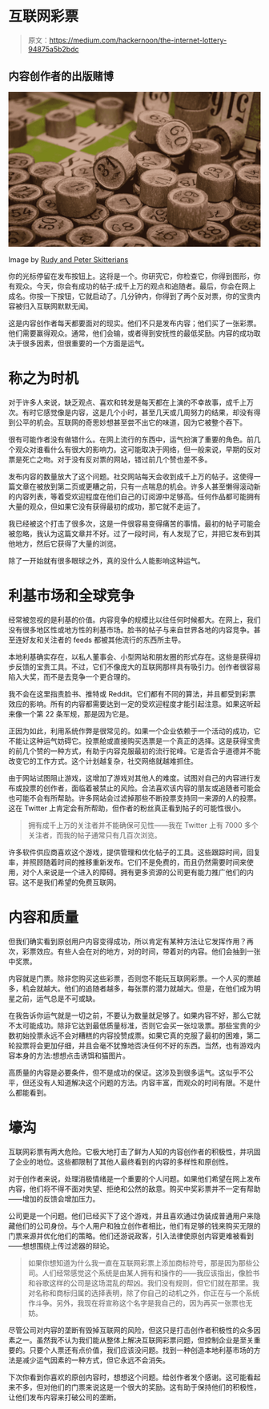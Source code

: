 # 互联网彩票

> 原文：<https://medium.com/hackernoon/the-internet-lottery-94875a5b2bdc>

## 内容创作者的出版赌博

![](img/2cdb1ef29d24e1e64c27bc649d3b35c4.png)

Image by [Rudy and Peter Skitterians](https://pixabay.com/photos/bingo-luck-game-play-fun-win-1044718/)

你的光标停留在发布按钮上。这将是一个。你研究它，你检查它，你得到图形，你有观众。今天，你会有成功的帖子:成千上万的观点和追随者。最后，你会在网上成名。你按一下按钮，它就启动了。几分钟内，你得到了两个反对票，你的宝贵内容被归入互联网默默无闻。

这是内容创作者每天都要面对的现实。他们不只是发布内容；他们买了一张彩票。他们需要赢得观众。通常，他们会输，或者得到安抚性的最低奖励。内容的成功取决于很多因素，但很重要的一个方面是运气。

# 称之为时机

对于许多人来说，缺乏观点、喜欢和转发是每天都在上演的不幸故事，成千上万次。有时它感觉像是内容，这是几个小时，甚至几天或几周努力的结果，却没有得到公平的机会。互联网的奇思妙想甚至尝不出它的味道，因为它被整个吞下。

很有可能作者没有做错什么。在网上流行的东西中，运气扮演了重要的角色。前几个观众对谁看什么有很大的影响力。这可能取决于网络，但一般来说，早期的反对票是死亡之吻。对于没有反对票的网站，错过前几个赞也差不多。

发布内容的数量放大了这个问题。社交网站每天会收到成千上万的帖子。这使得一篇文章在被放到第二页或更糟之前，只有一点喘息的机会。许多人甚至懒得滚动新的内容列表，等着受欢迎程度在他们自己的订阅源中足够高。任何作品都可能拥有大量的观众，但如果它没有获得最初的成功，那它就不走运了。

我已经被这个打击了很多次，这是一件很容易变得痛苦的事情。最初的帖子可能会被忽略，我认为这篇文章并不好。过了一段时间，有人发现了它，并把它发布到其他地方，然后它获得了大量的浏览。

除了一开始就有很多眼球之外，真的没什么人能影响这种运气。

# 利基市场和全球竞争

经常被忽视的是利基的价值。内容竞争的规模比以往任何时候都大。在网上，我们没有很多地区性或地方性的利基市场。脸书的帖子与来自世界各地的内容竞争。甚至连好友和关注者的 feeds 都被其他流行的东西所主导。

本地利基确实存在，以私人董事会、小型网站和朋友圈的形式存在。这些是获得初步反馈的宝贵工具。不过，它们不像庞大的互联网那样具有吸引力。创作者很容易陷入大奖，而不是去竞争一个更合理的。

我不会在这里指责脸书、推特或 Reddit。它们都有不同的算法，并且都受到彩票效应的影响。所有的内容都需要达到一定的受欢迎程度才能引起注意。如果这听起来像一个第 22 条军规，那是因为它是。

正因为如此，利用系统作弊是很常见的。如果一个企业依赖于一个活动的成功，它不能让这种运气妨碍它。投票舱或直接购买选票是一个真正的选择。这是获得宝贵的前几个赞的一种方式，有助于内容克服最初的流行驼峰。它是否合乎道德并不能改变它的工作方式。这个计划越复杂，社交网络就越难抓住。

由于网站试图阻止游戏，这增加了游戏对其他人的难度。试图对自己的内容进行发布或投票的创作者，面临着被禁止的风险。合法喜欢该内容的朋友或追随者可能会也可能不会有所帮助。许多网站会过滤掉那些不断投票支持同一来源的人的投票。这在 Twitter 上肯定会有所帮助，但作者的粉丝真正看到帖子的可能性很小。

> 拥有成千上万的关注者并不能确保可见性——我在 Twitter 上有 7000 多个关注者，而我的帖子通常只有几百次浏览。

许多软件供应商喜欢这个游戏，提供管理和优化帖子的工具。这些跟踪时间，回复率，并照顾随着时间的推移重新发布。它们不是免费的，而且仍然需要时间来使用，对个人来说是一个进入的障碍。拥有更多资源的公司更有能力推广他们的内容。这不是我们希望的免费互联网。

# 内容和质量

但我们确实看到原创用户内容变得成功，所以肯定有某种方法让它发挥作用？再次，彩票效应。有些人会在对的地方，对的时间，带着对的内容。他们会抽到一张中奖票。

内容就是门票。除非您购买这些彩票，否则您不能玩互联网彩票。一个人买的票越多，机会就越大。他们的追随者越多，每张票的潜力就越大。但是，在他们成为明星之前，运气总是不可或缺。

在我告诉你运气就是一切之前，不要认为数量就足够了。如果内容不好，那么它就不太可能成功。除非它达到最低质量标准，否则它会买一张垃圾票。那些宝贵的少数初始投票永远不会对糟糕的内容投赞成票。如果它真的克服了最初的困难，第二轮投票将会更加仔细，并且会毫不犹豫地否决任何不好的东西。当然，也有游戏内容本身的方法:想想点击诱饵和猫图片。

高质量的内容是必要条件，但不是成功的保证。这涉及到很多运气。这似乎不公平，但还没有人知道解决这个问题的方法。内容丰富，而观众的时间有限。不是什么都能看到。

# 壕沟

互联网彩票有两大危险。它极大地打击了鲜为人知的内容创作者的积极性，并巩固了企业的地位。这些都限制了其他人最终看到的内容的多样性和原创性。

对于创作者来说，处理消极情绪是一个重要的个人问题。如果他们希望在网上发布内容，他们将不得不面对失望、拒绝和公然的敌意。购买中奖彩票并不一定有帮助——增加的反馈会增加压力。

公司更是一个问题。他们已经买下了这个游戏，并且喜欢通过伪装成普通用户来隐藏他们的公司身份。与个人用户和独立创作者相比，他们有足够的钱来购买无限的门票来源并优化他们的策略。他们还游说政客，引入法律使原创内容更难被看到——想想围绕上传过滤器的辩论。

> 如果你想知道为什么我一直在互联网彩票上添加商标符号，那是因为那些公司。人们经常感觉这个系统是由某人拥有和操作的——我应该指出，像脸书和谷歌这样的公司是这场混乱的帮凶。我们没有规则，但它们就在那里。我对名称和商标归属的选择表明，除了你自己的动机之外，你正在与一个系统作斗争。另外，我现在将宣称这个名字是我自己的，因为再买一张票也无妨。

尽管公司对内容的垄断有毁掉互联网的风险，但这只是打击创作者积极性的众多因素之一。虽然我不认为我们能从整体上解决互联网彩票问题，但控制企业是至关重要的。只要个人票还有点价值，我们应该没问题。找到一种创造本地利基市场的方法是减少运气因素的一种方式，但它永远不会消失。

下次你看到你喜欢的原创内容时，想想这个问题。给创作者发个感谢。这可能看起来不多，但对他们的门票来说这是一个很大的奖励。这有助于保持他们的积极性，让他们发布内容来打破公司的垄断。